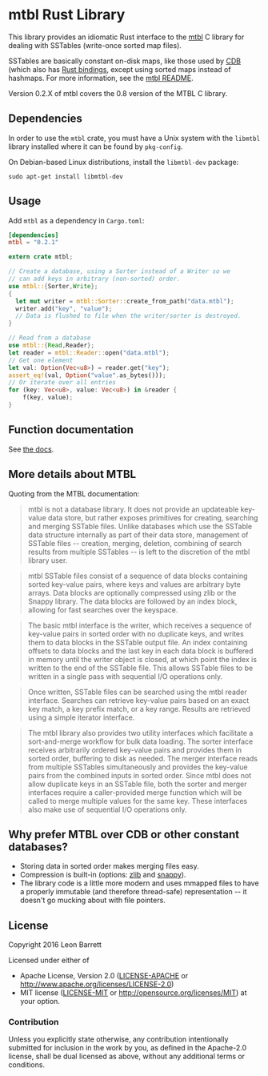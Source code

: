 # mtbl Rust Library

This library provides an idiomatic Rust interface to the
[mtbl](https://github.com/farsightsec/mtbl) C library for dealing with
SSTables (write-once sorted map files).

SSTables are basically constant on-disk maps, like those used by
[CDB](http://www.corpit.ru/mjt/tinycdb.html) (which also has [Rust
bindings](https://github.com/andrew-d/tinycdb-rs), except using sorted maps
instead of hashmaps. For more information, see the [mtbl
README](https://github.com/farsightsec/mtbl).

Version 0.2.X of mtbl covers the 0.8 version of the MTBL C library.

## Dependencies

In order to use the `mtbl` crate, you must have a Unix system with the
`libmtbl` library installed where it can be found by `pkg-config`.

On Debian-based Linux distributions, install the `libmtbl-dev` package:

```
sudo apt-get install libmtbl-dev
```

## Usage

Add `mtbl` as a dependency in `Cargo.toml`:

```toml
[dependencies]
mtbl = "0.2.1"
```

```rust
extern crate mtbl;

// Create a database, using a Sorter instead of a Writer so we
// can add keys in arbitrary (non-sorted) order.
use mtbl::{Sorter,Write};
{
  let mut writer = mtbl::Sorter::create_from_path("data.mtbl");
  writer.add("key", "value");
  // Data is flushed to file when the writer/sorter is destroyed.
}

// Read from a database
use mtbl::{Read,Reader};
let reader = mtbl::Reader::open("data.mtbl");
// Get one element
let val: Option(Vec<u8>) = reader.get("key");
assert_eq!(val, Option("value".as_bytes()));
// Or iterate over all entries
for (key: Vec<u8>, value: Vec<u8>) in &reader {
    f(key, value);
}
```

## Function documentation

See [the docs](https://leon-barrett.github.io/mtbl-rs/mtbl/index.html).

## More details about MTBL

Quoting from the MTBL documentation:

> mtbl is not a database library. It does not provide an updateable
> key-value data store, but rather exposes primitives for creating,
> searching and merging SSTable files. Unlike databases which use the
> SSTable data structure internally as part of their data store, management
> of SSTable files -- creation, merging, deletion, combining of search
> results from multiple SSTables -- is left to the discretion of the mtbl
> library user.

> mtbl SSTable files consist of a sequence of data blocks containing sorted
> key-value pairs, where keys and values are arbitrary byte arrays. Data
> blocks are optionally compressed using zlib or the Snappy library. The
> data blocks are followed by an index block, allowing for fast searches
> over the keyspace.

> The basic mtbl interface is the writer, which receives a sequence of
> key-value pairs in sorted order with no duplicate keys, and writes them
> to data blocks in the SSTable output file. An index containing offsets to
> data blocks and the last key in each data block is buffered in memory
> until the writer object is closed, at which point the index is written to
> the end of the SSTable file. This allows SSTable files to be written in a
> single pass with sequential I/O operations only.

> Once written, SSTable files can be searched using the mtbl reader
> interface. Searches can retrieve key-value pairs based on an exact key
> match, a key prefix match, or a key range. Results are retrieved using a
> simple iterator interface.

> The mtbl library also provides two utility interfaces which facilitate a
> sort-and-merge workflow for bulk data loading. The sorter interface
> receives arbitrarily ordered key-value pairs and provides them in sorted
> order, buffering to disk as needed. The merger interface reads from
> multiple SSTables simultaneously and provides the key-value pairs from
> the combined inputs in sorted order. Since mtbl does not allow duplicate
> keys in an SSTable file, both the sorter and merger interfaces require a
> caller-provided merge function which will be called to merge multiple
> values for the same key. These interfaces also make use of sequential I/O
> operations only.

## Why prefer MTBL over CDB or other constant databases?

* Storing data in sorted order makes merging files easy.
* Compression is built-in (options: [zlib](http://www.zlib.net/) and
  [snappy](https://github.com/google/snappy)).
* The library code is a little more modern and uses mmapped files to have
  a properly immutable (and therefore thread-safe) representation -- it
  doesn't go mucking about with file pointers.

## License

Copyright 2016 Leon Barrett

Licensed under either of
 * Apache License, Version 2.0 ([LICENSE-APACHE](LICENSE-APACHE) or http://www.apache.org/licenses/LICENSE-2.0)
 * MIT license ([LICENSE-MIT](LICENSE-MIT) or http://opensource.org/licenses/MIT)
at your option.

### Contribution

Unless you explicitly state otherwise, any contribution intentionally submitted
for inclusion in the work by you, as defined in the Apache-2.0 license, shall be dual licensed as above, without any
additional terms or conditions.
